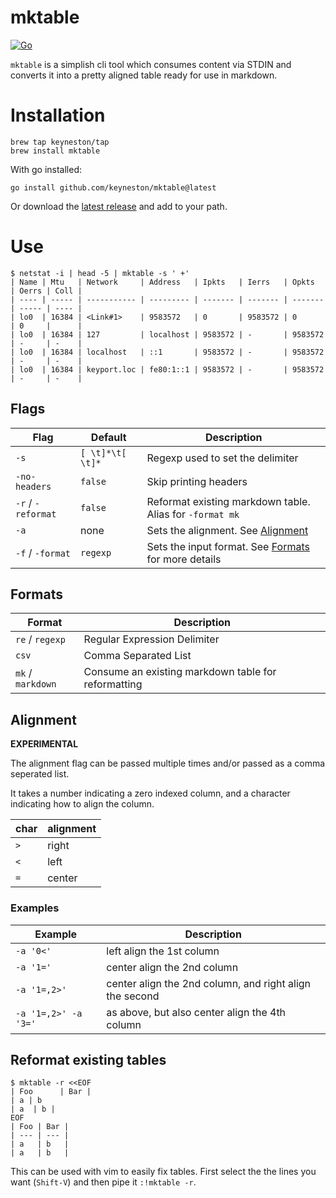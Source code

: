# mktable

[![Go](https://github.com/keyneston/mktable/actions/workflows/go.yml/badge.svg)](https://github.com/keyneston/mktable/actions/workflows/go.yml)

`mktable` is a simplish cli tool which consumes content via STDIN and converts
it into a pretty aligned table ready for use in markdown.

# Installation

```shell
brew tap keyneston/tap
brew install mktable
```

With go installed:

```shell
go install github.com/keyneston/mktable@latest
```

Or download the [latest release](https://github.com/keyneston/mktable/releases/) and add to your path.


# Use

```
$ netstat -i | head -5 | mktable -s ' +'
| Name | Mtu   | Network     | Address   | Ipkts   | Ierrs   | Opkts   | Oerrs | Coll |
| ---- | ----- | ----------- | --------- | ------- | ------- | ------- | ----- | ---- |
| lo0  | 16384 | <Link#1>    | 9583572   | 0       | 9583572 | 0       | 0     |      |
| lo0  | 16384 | 127         | localhost | 9583572 | -       | 9583572 | -     | -    |
| lo0  | 16384 | localhost   | ::1       | 9583572 | -       | 9583572 | -     | -    |
| lo0  | 16384 | keyport.loc | fe80:1::1 | 9583572 | -       | 9583572 | -     | -    |
```

## Flags

| Flag               | Default          | Description                                                    |
| ------------------ | ---------------- | -------------------------------------------------------------- |
| `-s`               | `[ \t]*\t[ \t]*` | Regexp used to set the delimiter                               |
| `-no-headers`      | `false`          | Skip printing headers                                          |
| `-r` / `-reformat` | `false`          | Reformat existing markdown table. Alias for `-format mk`       |
| `-a`               | none             | Sets the alignment. See [Alignment](#alignment)                |
| `-f` / `-format`   | `regexp`         | Sets the input format. See [Formats](#format) for more details |

## Formats

| Format            | Description                                         |
| ----------------- | --------------------------------------------------- |
| `re` / `regexp`   | Regular Expression Delimiter                        |
| `csv`             | Comma Separated List                                |
| `mk` / `markdown` | Consume an existing markdown table for reformatting |


## Alignment

**EXPERIMENTAL**

The alignment flag can be passed multiple times and/or passed as a comma
seperated list.

It takes a number indicating a zero indexed column, and a character
indicating how to align the column.

| char | alignment |
| ---- | --------- |
| `>`  | right     |
| `<`  | left      |
| `=`  | center    |

### Examples

| Example              | Description                                             |
| -------------------- | ------------------------------------------------------- |
| `-a '0<'`            | left align the 1st column                               |
| `-a '1='`            | center align the 2nd column                             |
| `-a '1=,2>'`         | center align the 2nd column, and right align the second |
| `-a '1=,2>' -a '3='` | as above, but also center align the 4th column          |


## Reformat existing tables

```
$ mktable -r <<EOF
| Foo      | Bar |
| a | b
| a  | b |
EOF
| Foo | Bar |
| --- | --- |
| a   | b   |
| a   | b   |
```

This can be used with vim to easily fix tables. First select the the lines you want (`Shift-V`) and then pipe it `:!mktable -r`.
